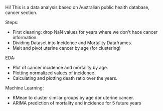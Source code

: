 Hi! This is a data analysis based on Australian public health database, cancer section.

Steps:
  - First cleaning: drop NaN values for years where we don't hace cancer information.
  - Dividing Dataset into Incidence and Mortality Dataframes.
  - Melt and pivot uterine cancer by age (for clustering)

EDA:
  - Plot of cancer incidence and mortality by age.
  - Plotting normalized values of incidence
  - Calculating and plotting death ratio over the years.

Machine Learning:
  - KMean to cluster similar groups by age dor uterine cancer.
  - ARIMA prediction of mortality and incidence for 5 future years
